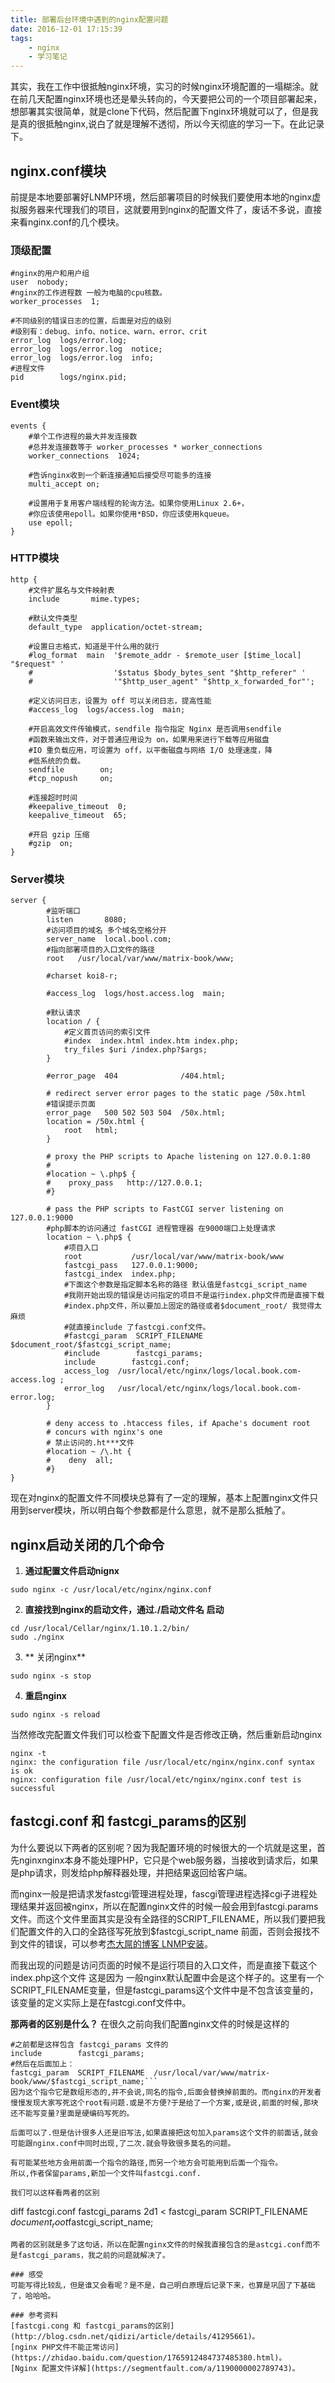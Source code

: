 ```yaml
---
title: 部署后台环境中遇到的nginx配置问题
date: 2016-12-01 17:15:39
tags:
    - nginx
    - 学习笔记
---
```


其实，我在工作中很抵触nginx环境，实习的时候nginx环境配置的一塌糊涂。就在前几天配置nginx环境也还是晕头转向的，今天要把公司的一个项目部署起来，想部署其实很简单，就是clone下代码，然后配置下nginx环境就可以了，但是我是真的很抵触nginx,说白了就是理解不透彻，所以今天彻底的学习一下。在此记录下。
<!-- more -->

## nginx.conf模块
前提是本地要部署好LNMP环境，然后部署项目的时候我们要使用本地的nginx虚拟服务器来代理我们的项目，这就要用到nginx的配置文件了，废话不多说，直接来看nginx.conf的几个模块。

### 顶级配置

```
#nginx的用户和用户组
user  nobody;
#nginx的工作进程数 一般为电脑的cpu核数。
worker_processes  1;

#不同级别的错误日志的位置，后面是对应的级别
#级别有：debug、info、notice、warn、error、crit
error_log  logs/error.log;
error_log  logs/error.log  notice;
error_log  logs/error.log  info;
#进程文件
pid        logs/nginx.pid;
```
### Event模块
```
events {
    #单个工作进程的最大并发连接数
    #总并发连接数等于 worker_processes * worker_connections
    worker_connections  1024;

    #告诉nginx收到一个新连接通知后接受尽可能多的连接
    multi_accept on;

    #设置用于复用客户端线程的轮询方法。如果你使用Linux 2.6+，
    #你应该使用epoll。如果你使用*BSD，你应该使用kqueue。
    use epoll;
}
```
### HTTP模块
```
http {
    #文件扩展名与文件映射表
    include       mime.types;

    #默认文件类型
    default_type  application/octet-stream;

    #设置日志格式，知道是干什么用的就行
    #log_format  main  '$remote_addr - $remote_user [$time_local] "$request" '
    #                  '$status $body_bytes_sent "$http_referer" '
    #                  '"$http_user_agent" "$http_x_forwarded_for"';

    #定义访问日志，设置为 off 可以关闭日志，提高性能
    #access_log  logs/access.log  main;

    #开启高效文件传输模式，sendfile 指令指定 Nginx 是否调用sendfile
    #函数来输出文件，对于普通应用设为 on，如果用来进行下载等应用磁盘
    #IO 重负载应用，可设置为 off，以平衡磁盘与网络 I/O 处理速度，降
    #低系统的负载。
    sendfile        on;
    #tcp_nopush     on;

    #连接超时时间
    #keepalive_timeout  0;
    keepalive_timeout  65;

    #开启 gzip 压缩
    #gzip  on;
}
```
### Server模块
```
server {
        #监听端口
        listen       8080;
        #访问项目的域名 多个域名空格分开
        server_name  local.bool.com;
        #指向部署项目的入口文件的路径
        root   /usr/local/var/www/matrix-book/www;

        #charset koi8-r;

        #access_log  logs/host.access.log  main;

        #默认请求
        location / {
            #定义首页访问的索引文件
            #index  index.html index.htm index.php;
            try_files $uri /index.php?$args;
        }

        #error_page  404              /404.html;

        # redirect server error pages to the static page /50x.html
        #错误提示页面
        error_page   500 502 503 504  /50x.html;
        location = /50x.html {
            root   html;
        }

        # proxy the PHP scripts to Apache listening on 127.0.0.1:80
        #
        #location ~ \.php$ {
        #    proxy_pass   http://127.0.0.1;
        #}

        # pass the PHP scripts to FastCGI server listening on 127.0.0.1:9000
        #php脚本的访问通过 fastCGI 进程管理器 在9000端口上处理请求
        location ~ \.php$ {
            #项目入口
            root           /usr/local/var/www/matrix-book/www
            fastcgi_pass   127.0.0.1:9000;
            fastcgi_index  index.php;
            #下面这个参数是指定脚本名称的路径 默认值是fastcgi_script_name
            #我刚开始出现的错误是访问指定的项目不是运行index.php文件而是直接下载
            #index.php文件，所以要加上固定的路径或者$document_root/ 我觉得太麻烦
            #就直接include 了fastcgi.conf文件。
            #fastcgi_param  SCRIPT_FILENAME  $document_root/$fastcgi_script_name;
            #include        fastcgi_params;
            include        fastcgi.conf;
            access_log  /usr/local/etc/nginx/logs/local.book.com-access.log ;
            error_log   /usr/local/etc/nginx/logs/local.book.com-error.log;
        }

        # deny access to .htaccess files, if Apache's document root
        # concurs with nginx's one
        # 禁止访问的.ht***文件
        #location ~ /\.ht {
        #    deny  all;
        #}
}
```
现在对nginx的配置文件不同模块总算有了一定的理解，基本上配置nginx文件只用到server模块，所以明白每个参数都是什么意思，就不是那么抵触了。

## nginx启动关闭的几个命令
1. **通过配置文件启动nignx**
```
sudo nginx -c /usr/local/etc/nginx/nginx.conf
```
2. **直接找到nginx的启动文件，通过./启动文件名 启动**
```
cd /usr/local/Cellar/nginx/1.10.1.2/bin/
sudo ./nginx
```
3. ** 关闭nginx**
```
sudo nginx -s stop
```
4. **重启nginx**
```
sudo nginx -s reload
```
当然修改完配置文件我们可以检查下配置文件是否修改正确，然后重新启动nginx

```
nginx -t
nginx: the configuration file /usr/local/etc/nginx/nginx.conf syntax is ok
nginx: configuration file /usr/local/etc/nginx/nginx.conf test is successful
```
## fastcgi.conf 和 fastcgi_params的区别
为什么要说以下两者的区别呢？因为我配置环境的时候很大的一个坑就是这里，首先nginxnginx本身不能处理PHP，它只是个web服务器，当接收到请求后，如果是php请求，则发给php解释器处理，并把结果返回给客户端。

而nginx一般是把请求发fastcgi管理进程处理，fascgi管理进程选择cgi子进程处理结果并返回被nginx，所以在配置nginx文件的时候一般会用到fastcgi.params文件。而这个文件里面其实是没有全路径的SCRIPT_FILENAME，所以我们要把我们配置文件的入口的全路径写死放到$fastcgi_script_name
前面，否则会报找不到文件的错误，可以参考[杰大屌的博客 LNMP安装](http://bettercuicui.github.io/2016/04/28/php/%E5%AE%89%E8%A3%85lnmp%E7%8E%AF%E5%A2%83/)。

而我出现的问题是访问页面的时候不是运行项目的入口文件，而是直接下载这个index.php这个文件
这是因为 一般nginx默认配置中会是这个样子的。这里有一个SCRIPT_FILENAME变量，但是fastcgi_params这个文件中是不包含该变量的，该变量的定义实际上是在fastcgi.conf文件中。

**那两者的区别是什么？**
在很久之前向我们配置nginx文件的时候是这样的

```
#之前都是这样包含 fastcgi_params 文件的
include        fastcgi_params;
#然后在后面加上：
fastcgi_param  SCRIPT_FILENAME  /usr/local/var/www/matrix-book/www/$fastcgi_script_name;```
因为这个指令它是数组形态的,并不会说,同名的指令,后面会替换掉前面的。而nginx的开发者慢慢发现大家写死这个root有问题.或是不方便?于是给了一个方案,或是说,前面的时候,那块还不能写变量?里面是硬编码写死的。

后面可以了.但是估计很多人还是旧写法,如果直接把这句加入params这个文件的前面话,就会可能跟nginx.conf中同时出现,了二次.就会导致很多莫名的问题。

有可能某些地方会用前面一个指令的路径,而另一个地方会可能用到后面一个指令。
所以,作者保留params,新加一个文件叫fastcgi.conf.

我们可以这样看两者的区别
```
diff fastcgi.conf fastcgi_params
2d1
< fastcgi_param  SCRIPT_FILENAME    $document_root$fastcgi_script_name;
```
两者的区别就是多了这句话，所以在配置nginx文件的时候我直接包含的是astcgi.conf而不是fastcgi_params，我之前的问题就解决了。

### 感受
可能写得比较乱，但是谁又会看呢？是不是，自己明白原理后记录下来，也算是巩固了下基础了，哈哈哈。

### 参考资料
[fastcgi.cong 和 fastcgi_params的区别](http://blog.csdn.net/qidizi/article/details/41295661)。
[nginx PHP文件不能正常访问](https://zhidao.baidu.com/question/1765912484737485380.html)。
[Nginx 配置文件详解](https://segmentfault.com/a/1190000002789743)。




